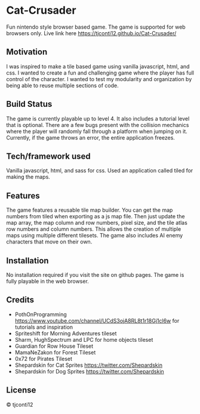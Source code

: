 # Cat-Crusader
Fun nintendo style browser based game. The game is supported for web browsers only.
Live link here https://tjconti12.github.io/Cat-Crusader/

## Motivation
I was inspired to make a tile based game using vanilla javascript, html, and css. I wanted to create a fun and challenging game where the player has full control of the character. I wanted to test my modularity and organization by being able to reuse multiple sections of code.

## Build Status
The game is currently playable up to level 4. It also includes a tutorial level that is optional. There are a few bugs present with the collision mechanics where the player will randomly fall through a platform when jumping on it. Currently, if the game throws an error, the entire application freezes.

## Tech/framework used
Vanilla javascript, html, and sass for css.
Used an application called tiled for making the maps.

## Features
The game features a reusable tile map builder. You can get the map numbers from tiled when exporting as a js map file. Then just update the map array, the map column and row numbers, pixel size, and the tile atlas row numbers and column numbers. This allows the creation of multiple maps using multiple different tilesets.
The game also includes AI enemy characters that move on their own.

## Installation
No installation required if you visit the site on github pages. The game is fully playable in the web browser.

## Credits
- PothOnProgramming https://www.youtube.com/channel/UCdS3ojA8RL8t1r18Gj1cl6w for tutorials and inspiration
- Spriteshift for Morning Adventures tileset
- Sharm, HughSpectrum and LPC for home objects tileset
- Guardian for Row House Tileset
- MamaNeZakon for Forest Tileset
- 0x72 for Pirates Tileset
- Shepardskin for Cat Sprites https://twitter.com/Shepardskin
- Shepardskin for Dog Sprites https://twitter.com/Shepardskin

## License
&copy; tjconti12


